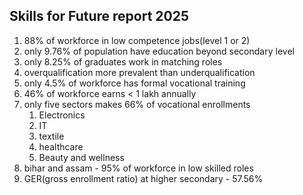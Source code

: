 ## Skills for Future report 2025

1. 88% of workforce in low competence jobs(level 1 or 2)
2. only 9.76% of population have education beyond secondary level
3. only 8.25% of graduates work in matching roles
4. overqualification more prevalent than underqualification
5. only 4.5% of workforce has formal vocational training
6. 46% of workforce earns < 1 lakh annually
7. only five sectors makes 66% of vocational enrollments
    1. Electronics
    2. IT
    3. textile
    4. healthcare
    5. Beauty and wellness
8. bihar and assam - 95% of workforce in low skilled roles
9. GER(gross enrollment ratio) at higher secondary - 57.56%